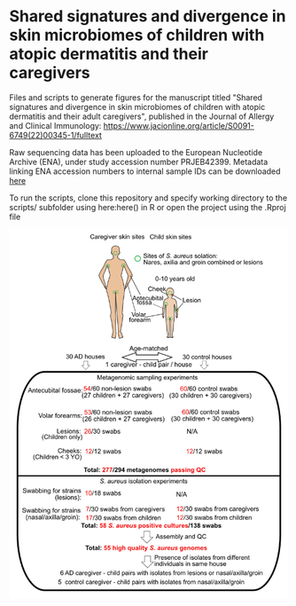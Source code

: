 # Shared signatures and divergence in skin microbiomes of children with atopic dermatitis and their caregivers
Files and scripts to generate figures for the manuscript titled "Shared signatures and divergence in skin microbiomes of children with atopic dermatitis and their adult caregivers", published in the Journal of Allergy and Clinical Immunology: https://www.jacionline.org/article/S0091-6749(22)00345-1/fulltext

Raw sequencing data has been uploaded to the European Nucleotide Archive (ENA), under study accession number PRJEB42399. Metadata linking ENA accession numbers to internal sample IDs can be downloaded [here](https://www.ebi.ac.uk/ena/portal/api/filereport?accession=PRJEB42399&result=read_run&fields=study_accession,sample_accession,experiment_accession,run_accession,tax_id,scientific_name,fastq_ftp,submitted_ftp,sra_ftp,bam_ftp&format=tsv&download=true&limit=0)

To run the scripts, clone this repository and specify working directory to the scripts/ subfolder using here:here() in R or open the project using the .Rproj file

<img src='/plots/figS1a.png' width='2000'>
